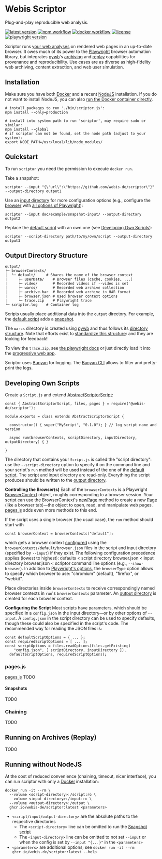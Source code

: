 Webis Scriptor
==============
Plug-and-play reproducible web analysis.

[![latest version](https://img.shields.io/github/v/tag/webis-de/scriptor?label=latest&sort=semver)](https://github.com/webis-de/scriptor)
[![npm workflow](https://img.shields.io/github/workflow/status/webis-de/scriptor/Publish%20to%20NPM?label=nodejs)](https://www.npmjs.com/package/@webis-de/scriptor)
[![docker workflow](https://img.shields.io/github/workflow/status/webis-de/scriptor/Publish%20to%20GitHub%20Packages?label=docker)](https://github.com/webis-de/scriptor/pkgs/container/scriptor)
[![license](https://img.shields.io/github/license/webis-de/scriptor)](https://github.com/webis-de/scriptor/blob/main/LICENSE)
[![playwright version](https://img.shields.io/github/package-json/dependency-version/webis-de/scriptor/dev/playwright)](https://playwright.dev/)

Scriptor runs [your web analyses](#developing-own-scripts) on rendered web pages in an up-to-date browser. It owes much of its power to the [Playwright](https://playwright.dev/) browser automation library, but integrates [pywb](https://github.com/webrecorder/pywb)'s [archiving](#output-directory-structure) and [replay](#running-on-archives-replay) capabilities for provenance and reproducibility. Use cases are as diverse as high-fidelity web archiving, content extraction, and web user simulation.



Installation
------------
Make sure you have both [Docker](https://docs.docker.com/get-docker/) and a recent [NodeJS](https://nodejs.dev/learn/how-to-install-nodejs) installation. If you do not want to install NodeJS, you can also [run the Docker container directly](#running-without-nodejs).
```
# install packages to run './bin/scriptor.js':
npm install --only=production

# install into system path to run 'scriptor', may require sudo or similar:
npm install --global
# if scriptor can not be found, set the node path (adjust to your system):
export NODE_PATH=/usr/local/lib/node_modules/
```



Quickstart
----------
To run `scriptor` you need the permission to execute `docker run`.

Take a snapshot:
```
scriptor --input "{\"url\":\"https://github.com/webis-de/scriptor\"}" --output-directory output1
```

Use an [input directory](https://github.com/webis-de/scriptor/tree/main/doc/example/snapshot-input) for more configuration options (e.g., configure the [browser](https://github.com/webis-de/scriptor/blob/main/doc/example/snapshot-input/browserContexts/default/browser.json) with [all options of Playwright](https://playwright.dev/docs/api/class-browsertype#browser-type-launch-persistent-context)):
```
scriptor --input doc/example/snapshot-input/ --output-directory output2
```

Replace the [default script](https://github.com/webis-de/scriptor/blob/main/scripts/Snapshot-0.1.0/Script.js) with an own one (see [Developing Own Scripts](#developing-own-scripts)):
```
scriptor --script-directory path/to/my/own/script --output-directory output3
```



Output Directory Structure
--------------------------
```
output/
├─ browserContexts/
|  └─ default/     # Shares the name of the browser context
|     ├─ userData/    # Browser files (cache, cookies, ...)
|     ├─ video/       # Recorded videos if --video is set
|     ├─ warcs/       # Recorded web archive collection
|     ├─ archive.har  # Recorded web archive in HAR format
|     ├─ browser.json # Used browser context options
|     └─ trace.zip    # Playwright trace
└─ scriptor.log    # Container log
```
Scripts usually place additional data into the `output` directory. For example, the [default script](https://github.com/webis-de/scriptor/blob/main/scripts/Snapshot-0.1.0/Script.js) adds a [snapshot](#snapshots).

The `warcs` directory is created using [pywb](https://github.com/webrecorder/pywb) and thus follows its [directory structure](https://pywb.readthedocs.io/en/latest/manual/configuring.html#directory-structure). Note that efforts exist to [standardize this structure](https://github.com/webrecorder/wacz-spec): and they are looking for feedback!

To view the `trace.zip`, see [the playwright docs](https://playwright.dev/docs/trace-viewer#viewing-the-trace) or just directly load it into the [progressive web app](https://trace.playwright.dev/).

Scriptor uses [Bunyan](https://github.com/trentm/node-bunyan) for logging. The [Bunyan CLI](https://github.com/trentm/node-bunyan#cli-usage) allows to filter and pretty-print the logs.



Developing Own Scripts
----------------------
Create a `Script.js` and extend [AbstractScriptorScript](https://github.com/webis-de/scriptor/blob/main/lib/AbstractScriptorScript.js):
```
const { AbstractScriptorScript, files, pages } = require('@webis-de/scriptor');

module.exports = class extends AbstractScriptorScript {

  constructor() { super("MyScript", "0.1.0"); } // log script name and version
  
  async run(browserContexts, scriptDirectory, inputDirectory, outputDirectory) { }

}
```
The directory that contains your `Script.js` is called the "script directory": use the `--script-directory` option to specify it on the command line and your script's `run` method will be used instead of the one of the [default script](https://github.com/webis-de/scriptor/blob/main/scripts/Snapshot-0.1.0/Script.js). The script and input directory are read-only. Everything the script produces should be written to the [output directory](#output-directory-structure).

**Controlling the Browser(s)**
Each of the `browserContexts` is a Playwright [BrowserContext](https://playwright.dev/docs/api/class-browsercontext) object, roughly corresponding to a browser session. Your script can use the BrowserContext's [newPage](https://playwright.dev/docs/api/class-browsercontext#browser-context-new-page) method to create a new [Page](https://playwright.dev/docs/api/class-page) (like a browser tab)—the object to open, read, and manipulate web pages. [pages.js](#pagesjs) adds even more methods to this end.

If the script uses a single browser (the usual case), the `run` method should start with
```
const browserContext = browserContexts["default"];
```
which gets a browser context [configured](https://playwright.dev/docs/api/class-browsertype#browser-type-launch-persistent-context) using the `browserContexts/default/browser.json` files in the script and input directory (specified by `--input`) if they exist. The following configuration precedence applies (lowest to highest): defaults < script directory browser.json < input directory browser.json < scriptor command line options (e.g., `--show-browser`). In addition to [Playwright's options](https://playwright.dev/docs/api/class-browsertype#browser-type-launch-persistent-context), the `browserType` option allows to specify which browser to use: "chromium" (default), "firefox", or "webkit".

Place directories inside `browserContexts` to receive correspondingly named browser contexts in `run`'s `browserContexts` parameter. An [output directory](#output-directory-structure) is created for each browser context.

**Configuring the Script**
Most scripts have parameters, which should be specified in a `config.json` in the input directory—or by other options of `--input`. A `config.json` in the script directory can be used to specify defaults, though these could also be specified in the script's code. The recommended way for reading the JSON files is:
```
const defaultScriptOptions = { ... };
const requiredScriptOptions = [ ... ];
const scriptOptions = files.readOptions(files.getExisting(
    "config.json", [ scriptDirectory, inputDirectory ]),
  defaultScriptOptions, requiredScriptOptions);
```


### pages.js
[pages.js](https://github.com/webis-de/scriptor/blob/main/lib/pages.js)
TODO

#### Snapshots
TODO


### Chaining
TODO



Running on Archives (Replay)
----------------------------
TODO



Running without NodeJS
----------------------
At the cost of reduced convenience (chaining, timeout, nicer interface), you can run scriptor with only a [Docker](https://docs.docker.com/get-docker/) installation:
```
docker run -it --rm \
  --volume <script-directory>:/script:ro \
  --volume <input-directory>:/input:ro \
  --volume <output-directory>:/output \
  ghcr.io/webis-de/scriptor:latest <parameters>
```
- `<script/input/output-directory>` are the absolute paths to the respective directories
  - The `<script-directory>` line can be omitted to run the [Snapshot script](https://github.com/webis-de/scriptor/blob/main/scripts/Snapshot-0.1.0/Script.js)
  - The `<input-directory>` line can be omitted to not set `--input` or when the config is set by `--input "{...}"` in the `<parameters>`
- `<parameters>` are additional options; see `docker run -it --rm ghcr.io/webis-de/scriptor:latest --help`

